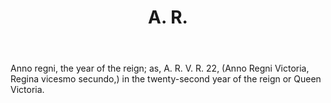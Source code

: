 ---
title: A. R.
permalink: "/definitions/ar.html"
body: Anno regni, the year of the reign; as, A. R. V. R. 22, (Anno Regni Victoria,
  Regina vicesmo secundo,) in the twenty-second year of the reign or Queen Victoria.
published_at: '2018-07-08'
layout: post
---